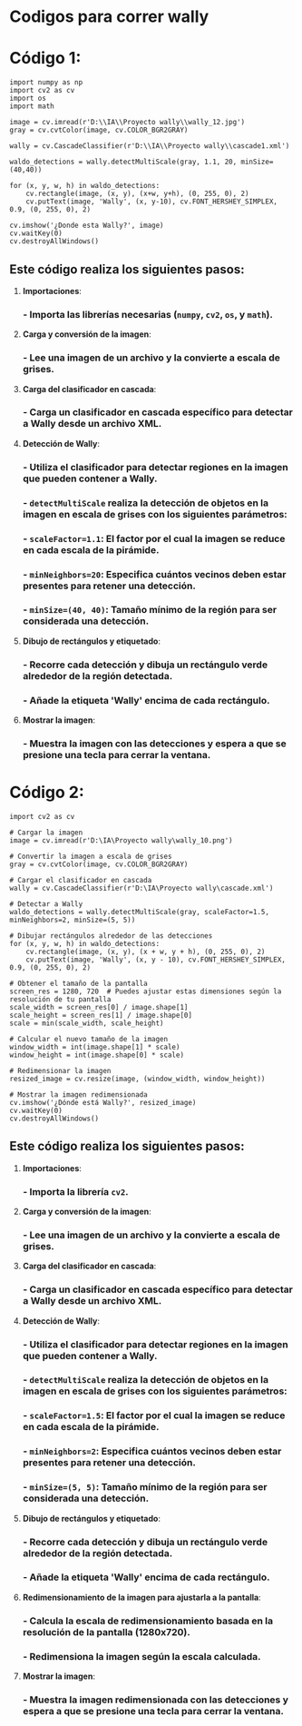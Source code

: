 # Codigos para correr wally

# Código 1:
```
import numpy as np
import cv2 as cv
import os
import math

image = cv.imread(r'D:\\IA\\Proyecto wally\\wally_12.jpg')
gray = cv.cvtColor(image, cv.COLOR_BGR2GRAY)

wally = cv.CascadeClassifier(r'D:\\IA\\Proyecto wally\\cascade1.xml')

waldo_detections = wally.detectMultiScale(gray, 1.1, 20, minSize=(40,40))

for (x, y, w, h) in waldo_detections:
    cv.rectangle(image, (x, y), (x+w, y+h), (0, 255, 0), 2)
    cv.putText(image, 'Wally', (x, y-10), cv.FONT_HERSHEY_SIMPLEX, 0.9, (0, 255, 0), 2)

cv.imshow('¿Donde esta Wally?', image)
cv.waitKey(0)
cv.destroyAllWindows()
```
## Este código realiza los siguientes pasos:

1. **Importaciones**:
   ### - Importa las librerías necesarias (`numpy`, `cv2`, `os`, y `math`).

2. **Carga y conversión de la imagen**:
   ### - Lee una imagen de un archivo y la convierte a escala de grises.
   
3. **Carga del clasificador en cascada**:
   ### - Carga un clasificador en cascada específico para detectar a Wally desde un archivo XML.

4. **Detección de Wally**:
   ### - Utiliza el clasificador para detectar regiones en la imagen que pueden contener a Wally.
   ### - `detectMultiScale` realiza la detección de objetos en la imagen en escala de grises con los siguientes parámetros:
   ### - `scaleFactor=1.1`: El factor por el cual la imagen se reduce en cada escala de la pirámide.
   ### - `minNeighbors=20`: Especifica cuántos vecinos deben estar presentes para retener una detección.
   ### - `minSize=(40, 40)`: Tamaño mínimo de la región para ser considerada una detección.

5. **Dibujo de rectángulos y etiquetado**:
   ### - Recorre cada detección y dibuja un rectángulo verde alrededor de la región detectada.
   ### - Añade la etiqueta 'Wally' encima de cada rectángulo.

6. **Mostrar la imagen**:
   ### - Muestra la imagen con las detecciones y espera a que se presione una tecla para cerrar la ventana.

# Código 2:
```
import cv2 as cv

# Cargar la imagen
image = cv.imread(r'D:\IA\Proyecto wally\wally_10.png')

# Convertir la imagen a escala de grises
gray = cv.cvtColor(image, cv.COLOR_BGR2GRAY)

# Cargar el clasificador en cascada
wally = cv.CascadeClassifier(r'D:\IA\Proyecto wally\cascade.xml')

# Detectar a Wally
waldo_detections = wally.detectMultiScale(gray, scaleFactor=1.5, minNeighbors=2, minSize=(5, 5))

# Dibujar rectángulos alrededor de las detecciones
for (x, y, w, h) in waldo_detections:
    cv.rectangle(image, (x, y), (x + w, y + h), (0, 255, 0), 2)
    cv.putText(image, 'Wally', (x, y - 10), cv.FONT_HERSHEY_SIMPLEX, 0.9, (0, 255, 0), 2)

# Obtener el tamaño de la pantalla
screen_res = 1280, 720  # Puedes ajustar estas dimensiones según la resolución de tu pantalla
scale_width = screen_res[0] / image.shape[1]
scale_height = screen_res[1] / image.shape[0]
scale = min(scale_width, scale_height)

# Calcular el nuevo tamaño de la imagen
window_width = int(image.shape[1] * scale)
window_height = int(image.shape[0] * scale)

# Redimensionar la imagen
resized_image = cv.resize(image, (window_width, window_height))

# Mostrar la imagen redimensionada
cv.imshow('¿Dónde está Wally?', resized_image)
cv.waitKey(0)
cv.destroyAllWindows()
```
## Este código realiza los siguientes pasos:

1. **Importaciones**:
   ### - Importa la librería `cv2`.

2. **Carga y conversión de la imagen**:
   ### - Lee una imagen de un archivo y la convierte a escala de grises.

3. **Carga del clasificador en cascada**:
   ### - Carga un clasificador en cascada específico para detectar a Wally desde un archivo XML.

4. **Detección de Wally**:
   ### - Utiliza el clasificador para detectar regiones en la imagen que pueden contener a Wally.
   ### - `detectMultiScale` realiza la detección de objetos en la imagen en escala de grises con los siguientes parámetros:
   ###  - `scaleFactor=1.5`: El factor por el cual la imagen se reduce en cada escala de la pirámide.
   ###  - `minNeighbors=2`: Especifica cuántos vecinos deben estar presentes para retener una detección.
   ###  - `minSize=(5, 5)`: Tamaño mínimo de la región para ser considerada una detección.

5. **Dibujo de rectángulos y etiquetado**:
   ### - Recorre cada detección y dibuja un rectángulo verde alrededor de la región detectada.
   ### - Añade la etiqueta 'Wally' encima de cada rectángulo.

6. **Redimensionamiento de la imagen para ajustarla a la pantalla**:
   ### - Calcula la escala de redimensionamiento basada en la resolución de la pantalla (1280x720).
   ### - Redimensiona la imagen según la escala calculada.

7. **Mostrar la imagen**:
   ### - Muestra la imagen redimensionada con las detecciones y espera a que se presione una tecla para cerrar la ventana.